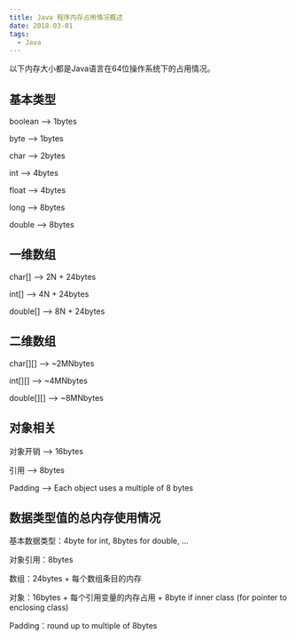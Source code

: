 ```yaml
---
title: Java 程序内存占用情况概述
date: 2018-03-01
tags:
  - Java
---
```



以下内存大小都是Java语言在64位操作系统下的占用情况。

## 基本类型

boolean —> 1bytes

byte —> 1bytes

char —> 2bytes

int —> 4bytes

float —> 4bytes

long —> 8bytes

double —> 8bytes

## 一维数组

char[] —> 2N + 24bytes

int[] —> 4N + 24bytes

double[] —> 8N + 24bytes

## 二维数组

char[][] —> ~2MNbytes

int[][] —> ~4MNbytes

double[][] —> ~8MNbytes

## 对象相关

对象开销 —> 16bytes

引用 —> 8bytes

Padding —> Each object uses a multiple of 8 bytes

## 数据类型值的总内存使用情况

基本数据类型：4byte for int, 8bytes for double, …

对象引用：8bytes

数组：24bytes + 每个数组条目的内存

对象：16bytes + 每个引用变量的内存占用 + 8byte if inner class (for pointer to enclosing class)

Padding：round up to multiple of 8bytes
